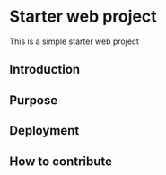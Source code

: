 # Starter web project
This is a simple starter web project
## Introduction

## Purpose

## Deployment

## How to contribute

